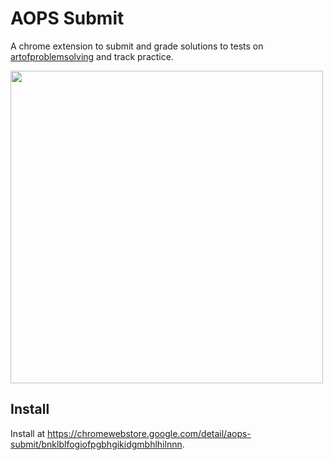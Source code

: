 # AOPS Submit

A chrome extension to submit and grade solutions to tests on [artofproblemsolving](https://artofproblemsolving.com) and track practice.

<img src="https://jgon.net/static/images/aops-submit-screenshot.png" height="500px">

## Install

Install at <https://chromewebstore.google.com/detail/aops-submit/bnklblfogiofpgbhgikidgmbhlhilnnn>.
